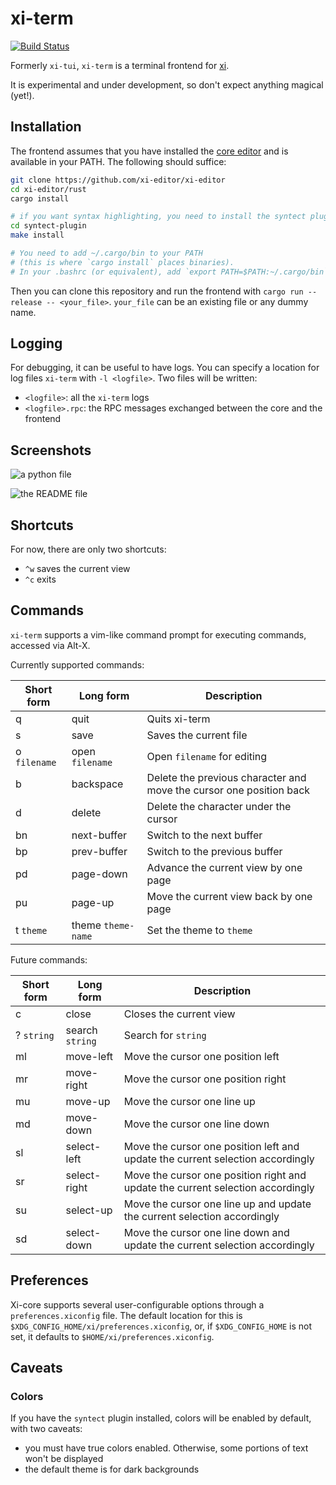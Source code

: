 # xi-term

[![Build Status](https://travis-ci.org/xi-frontend/xi-term.svg?branch=master)](https://travis-ci.org/xi-frontend/xi-term)

Formerly `xi-tui`, `xi-term` is a terminal frontend for [xi](https://github.com/xi-editor/xi-editor/).

It is experimental and under development, so don't expect anything magical (yet!).

## Installation

The frontend assumes that you have installed the
[core editor](https://github.com/xi-editor/xi-editor)
and is available in your PATH. The following should suffice:

```bash
git clone https://github.com/xi-editor/xi-editor
cd xi-editor/rust
cargo install

# if you want syntax highlighting, you need to install the syntect plugin:
cd syntect-plugin
make install

# You need to add ~/.cargo/bin to your PATH
# (this is where `cargo install` places binaries).
# In your .bashrc (or equivalent), add `export PATH=$PATH:~/.cargo/bin`
```

Then you can clone this repository and run the frontend with
`cargo run --release -- <your_file>`.
`your_file` can be an existing file or any dummy name.

## Logging

For debugging, it can be useful to have logs.
You can specify a location for log files `xi-term` with `-l <logfile>`.
Two files will be written:

- `<logfile>`: all the `xi-term` logs
- `<logfile>.rpc`: the RPC messages exchanged between the core and the frontend

## Screenshots

![a python file](.github/python.png)

![the README file](.github/README.png)

## Shortcuts

For now, there are only two shortcuts:

- `^w` saves the current view
- `^c` exits

## Commands
`xi-term` supports a vim-like command prompt for executing commands, accessed
via Alt-X.

Currently supported commands:

| Short form | Long form | Description |
| ---------- | --------- | ----------- |
| q | quit | Quits xi-term |
| s | save | Saves the current file |
| o `filename` | open `filename` | Open `filename` for editing |
| b | backspace | Delete the previous character and move the cursor one position back |
| d | delete | Delete the character under the cursor |
| bn | next-buffer | Switch to the next buffer |
| bp | prev-buffer | Switch to the previous buffer |
| pd | page-down | Advance the current view by one page |
| pu | page-up | Move the current view back by one page |
| t `theme` | theme `theme-name` | Set the theme to `theme`|

Future commands:

| Short form | Long form | Description |
| ---------- | --------- | ----------- |
| c | close | Closes the current view |
| ? `string` | search `string` | Search for `string` |
| ml | move-left | Move the cursor one position left |
| mr | move-right | Move the cursor one position right |
| mu | move-up | Move the cursor one line up |
| md | move-down | Move the cursor one line down |
| sl | select-left | Move the cursor one position left and update the current selection accordingly |
| sr | select-right | Move the cursor one position right and update the current selection accordingly |
| su | select-up | Move the cursor one line up and update the current selection accordingly |
| sd | select-down | Move the cursor one line down and update the current selection accordingly |

## Preferences
Xi-core supports several user-configurable options through a `preferences.xiconfig` file.
The default location for this is `$XDG_CONFIG_HOME/xi/preferences.xiconfig`, or, if
`$XDG_CONFIG_HOME` is not set, it defaults to `$HOME/xi/preferences.xiconfig`.

## Caveats

### Colors

If you have the `syntect` plugin installed, colors will be enabled by default, with two caveats:

- you must have true colors enabled. Otherwise, some portions of text won't be displayed
- the default theme is for dark backgrounds
